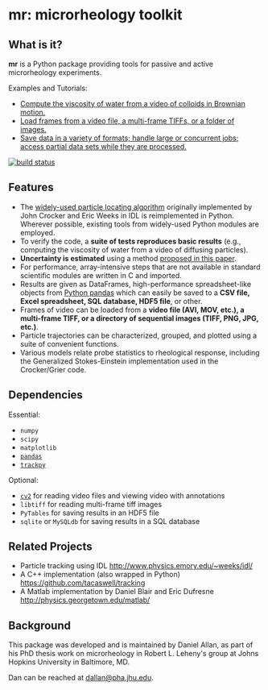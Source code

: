 mr: microrheology toolkit
=========================

What is it?
-----------

**mr** is a Python package providing tools for passive and active microrheology experiments.

Examples and Tutorials:
  * [Compute the viscosity of water from a video of colloids in Brownian motion.](http://nbviewer.ipython.org/url/raw.github.com/danielballan/mr/master/examples/mr%20simple%20example.ipynb)
  * [Load frames from a video file, a multi-frame TIFFs, or a folder of images.](http://nbviewer.ipython.org/url/raw.github.com/danielballan/mr/master/examples/loading%20video%20frames.ipynb)
  * [Save data in a variety of formats; handle large or concurrent jobs; access partial data sets while they are processed.](http://nbviewer.ipython.org/url/raw.github.com/danielballan/mr/master/examples/tools%20for%20large%20or%20concurrent%20jobs.ipynb)

[![build status](https://travis-ci.org/danielballan/mr.png)](https://travis-ci.org/danielballan/mr)

Features
--------

  * The [widely-used particle locating algorithm](http://www.physics.emory.edu/~weeks/idl/tracking.html) originally implemented
    by John Crocker and Eric Weeks in IDL is reimplemented in
    Python. Wherever possible, existing tools from widely-used Python modules 
    are employed.
  * To verify the code, a **suite of tests reproduces basic results** (e.g., 
    computing the viscosity of water from a video of diffusing particles).
  * **Uncertainty is estimated** using a method [proposed in this paper](http://dx.doi.org/10.1529/biophysj.104.042457).
  * For performance, array-intensive steps that are not available in
    standard scientific modules are written in C and imported.
  * Results are given as DataFrames, high-performance spreadsheet-like objects 
    from [Python pandas](http://pandas.pydata.org/pandas-docs/stable/overview.html) which can easily be saved to a **CSV file, Excel spreadsheet, 
    SQL database, HDF5 file**, or other.
  * Frames of video can be loaded from a **video file (AVI, MOV, etc.), a**
    **multi-frame TIFF, or a directory of sequential images (TIFF, 
    PNG, JPG, etc.)**.
  * Particle trajectories can be 
    characterized, grouped, and plotted using a suite of convenient functions.
  * Various models relate probe statistics to rheological response, including
    the Generalized Stokes-Einstein implementation used in the Crocker/Grier 
    code.

Dependencies
------------

Essential:

  * ``numpy``
  * ``scipy``
  * ``matplotlib``
  * [``pandas``](http://pandas.pydata.org/pandas-docs/stable/overview.html)
  * [``trackpy``](https://github.com/tacaswell/trackpy)


Optional:

  * [``cv2``](http://opencv.org/downloads.html) for reading video files
      and viewing video with annotations
  * ``libtiff`` for reading multi-frame tiff images
  * ``PyTables`` for saving results in an HDF5 file
  * ``sqlite`` or ``MySQLdb`` for saving results in a SQL database

Related Projects
----------------

  * Particle tracking using IDL http://www.physics.emory.edu/~weeks/idl/
  * A C++ implementation (also wrapped in Python) https://github.com/tacaswell/tracking
  * A Matlab implementation by Daniel Blair and Eric Dufresne http://physics.georgetown.edu/matlab/

Background
----------

This package was developed and is maintained by Daniel Allan, as part of his
PhD thesis work on microrheology in Robert L. Leheny's group at Johns Hopkins
University in Baltimore, MD.

Dan can be reached at dallan@pha.jhu.edu.

